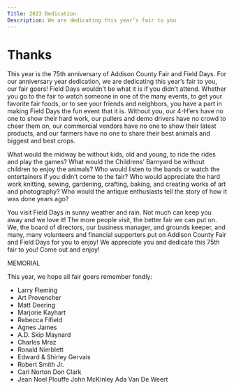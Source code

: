 ```yaml
---
Title: 2023 Dedication
Description: We are dedicating this year’s fair to you
---
```


# Thanks

This year is the 75th anniversary of Addison County Fair and Field Days. For our anniversary year dedication, we are dedicating this year’s fair to you, our fair goers! Field Days wouldn’t be what it is if you didn’t attend. Whether you go to the fair to watch someone in one of the many events, to get your favorite fair foods, or to see your friends and neighbors, you have a part in making Field Days the fun event that it is. Without you, our 4-H’ers have no one to show their hard work, our pullers and demo drivers have no crowd to cheer them on, our commercial vendors have no one to show their latest products, and our farmers have no one to share their best animals and biggest and best crops.

What would the midway be without kids, old and young, to ride the rides and play the games? What would the Childrens’ Barnyard be without children to enjoy the animals? Who would listen to the bands or watch the entertainers if you didn’t come to the fair? Who would appreciate the hard work knitting, sewing, gardening, crafting, baking, and creating works of art and photography? Who would the antique enthusiasts tell the story of how it was done years ago?

You visit Field Days in sunny weather and rain. Not much can keep you away and we love it! The more people visit, the better fair we can put on. We, the board of directors, our business manager, and grounds keeper, and many, many volunteers and financial supporters put on Addison County Fair and Field Days for you to enjoy! We appreciate you and dedicate this 75th fair to you! Come out and enjoy!



MEMORIAL

This year, we hope all fair goers remember fondly:

- Larry Fleming 
- Art Provencher 
- Matt Deering 
- Marjorie Kayhart 
- Rebecca Fifield
- Agnes James
- A.D. Skip Maynard 
- Charles Mraz
- Ronald Nimblett 
- Edward & Shirley Gervais
- Robert Smith Jr.
- Carl Norton Don Clark
- Jean Noel Plouffe John McKinley Ada Van De Weert